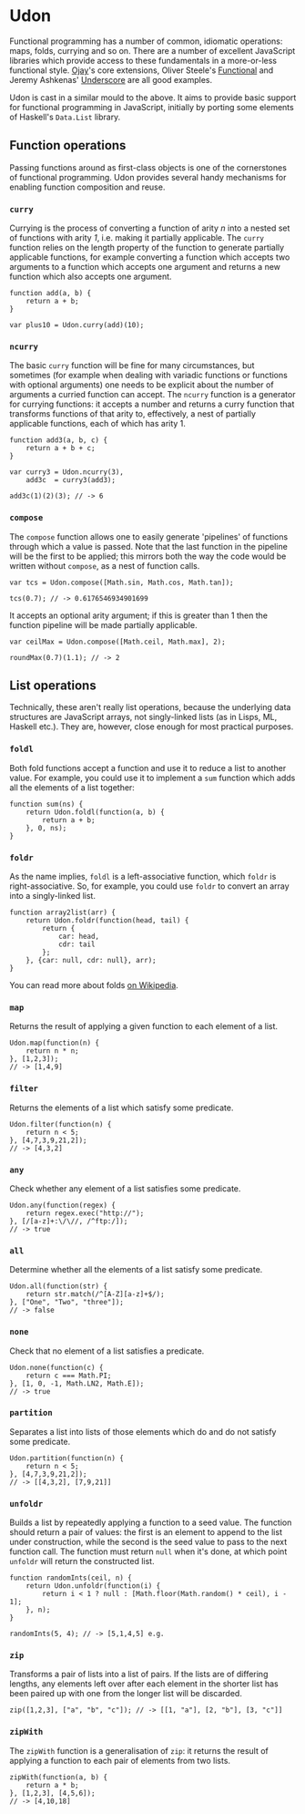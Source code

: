 Udon
====

Functional programming has a number of common, idiomatic operations: maps,
folds, currying and so on. There are a number of excellent JavaScript libraries
which provide access to these fundamentals in a more-or-less functional style.
[Ojay][ojay]'s core extensions, Oliver Steele's [Functional][functionaljs] and
Jeremy Ashkenas' [Underscore][underscore] are all good examples.

Udon is cast in a similar mould to the above. It aims to provide basic support
for functional programming in JavaScript, initially by porting some elements of
Haskell's `Data.List` library.


Function operations
-------------------

Passing functions around as first-class objects is one of the cornerstones of
functional programming. Udon provides several handy mechanisms for enabling
function composition and reuse.

### `curry`

Currying is the process of converting a function of arity _n_ into a nested set
of functions with arity _1_, i.e. making it partially applicable. The `curry`
function relies on the length property of the function to generate partially
applicable functions, for example converting a function which accepts two
arguments to a function which accepts one argument and returns a new function
which also accepts one argument.

    function add(a, b) {
        return a + b;
    }
    
    var plus10 = Udon.curry(add)(10);

### `ncurry`

The basic `curry` function will be fine for many circumstances, but sometimes
(for example when dealing with variadic functions or functions with optional
arguments) one needs to be explicit about the number of arguments a curried
function can accept. The `ncurry` function is a generator for currying
functions: it accepts a number and returns a curry function that transforms
functions of that arity to, effectively, a nest of partially applicable
functions, each of which has arity 1.

    function add3(a, b, c) {
        return a + b + c;
    }
    
    var curry3 = Udon.ncurry(3),
        add3c  = curry3(add3);
    
    add3c(1)(2)(3); // -> 6

### `compose`

The `compose` function allows one to easily generate 'pipelines' of functions
through which a value is passed. Note that the last function in the pipeline
will be the first to be applied; this mirrors both the way the code would be
written without `compose`, as a nest of function calls.

    var tcs = Udon.compose([Math.sin, Math.cos, Math.tan]);
    
    tcs(0.7); // -> 0.6176546934901699

It accepts an optional arity argument; if this is greater than 1 then the
function pipeline will be made partially applicable.
    
    var ceilMax = Udon.compose([Math.ceil, Math.max], 2);
    
    roundMax(0.7)(1.1); // -> 2


List operations
---------------

Technically, these aren't really list operations, because the underlying data
structures are JavaScript arrays, not singly-linked lists (as in Lisps, ML,
Haskell etc.). They are, however, close enough for most practical purposes.

### `foldl`

Both fold functions accept a function and use it to reduce a list to another
value. For example, you could use it to implement a `sum` function which adds
all the elements of a list together:

    function sum(ns) {
        return Udon.foldl(function(a, b) {
            return a + b;
        }, 0, ns);
    }

### `foldr`

As the name implies, `foldl` is a left-associative function, which `foldr` is
right-associative. So, for example, you could use `foldr` to convert an array
into a singly-linked list.

    function array2list(arr) {
        return Udon.foldr(function(head, tail) {
            return {
                car: head,
                cdr: tail
            };
        }, {car: null, cdr: null}, arr);
    }

You can read more about folds [on Wikipedia][fold].

### `map`

Returns the result of applying a given function to each element of a list.

    Udon.map(function(n) {
        return n * n;
    }, [1,2,3]);
    // -> [1,4,9]

### `filter`

Returns the elements of a list which satisfy some predicate.

    Udon.filter(function(n) {
        return n < 5;
    }, [4,7,3,9,21,2]);
    // -> [4,3,2]

### `any`

Check whether any element of a list satisfies some predicate.

    Udon.any(function(regex) {
        return regex.exec("http://");
    }, [/[a-z]+:\/\//, /^ftp:/]);
    // -> true

### `all`

Determine whether all the elements of a list satisfy some predicate.

    Udon.all(function(str) {
        return str.match(/^[A-Z][a-z]+$/);
    }, ["One", "Two", "three"]);
    // -> false

### `none`

Check that no element of a list satisfies a predicate.

    Udon.none(function(c) {
        return c === Math.PI;
    }, [1, 0, -1, Math.LN2, Math.E]);
    // -> true

### `partition`

Separates a list into lists of those elements which do and do not satisfy some
predicate.

    Udon.partition(function(n) {
        return n < 5;
    }, [4,7,3,9,21,2]);
    // -> [[4,3,2], [7,9,21]]

### `unfoldr`

Builds a list by repeatedly applying a function to a seed value. The function
should return a pair of values: the first is an element to append to the list
under construction, while the second is the seed value to pass to the next
function call. The function must return `null` when it's done, at which point
`unfoldr` will return the constructed list.

    function randomInts(ceil, n) {
        return Udon.unfoldr(function(i) {
            return i < 1 ? null : [Math.floor(Math.random() * ceil), i - 1];
        }, n);
    }
    
    randomInts(5, 4); // -> [5,1,4,5] e.g.

### `zip`

Transforms a pair of lists into a list of pairs. If the lists are of differing
lengths, any elements left over after each element in the shorter list has been
paired up with one from the longer list will be discarded.

    zip([1,2,3], ["a", "b", "c"]); // -> [[1, "a"], [2, "b"], [3, "c"]]

### `zipWith`

The `zipWith` function is a generalisation of `zip`: it returns the result of
applying a function to each pair of elements from two lists.

    zipWith(function(a, b) {
        return a * b;
    }, [1,2,3], [4,5,6]);
    // -> [4,10,18]


[ojay]:         http://ojay.othermedia.org/
[underscore]:   http://documentcloud.github.com/underscore/
[functionaljs]: http://osteele.com/sources/javascript/functional/
[fold]:         http://en.wikipedia.org/wiki/Fold_(higher-order_function)
